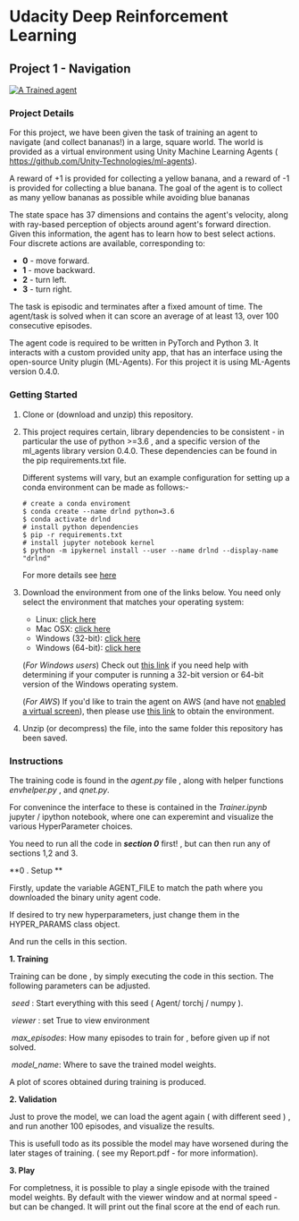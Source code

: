 # Udacity  Deep Reinforcement Learning


## Project 1 - Navigation

[![A Trained agent](https://img.youtube.com/vi/ou-iFp0bhrs/maxresdefault.jpg)](https://www.youtube.com/watch?v=ou-iFp0bhrs)



### Project Details 

For this project, we have been given the task of training an agent to navigate (and collect bananas!) in a large, square world. The world is  provided as a virtual environment using Unity Machine Learning Agents ( https://github.com/Unity-Technologies/ml-agents).

A reward of +1 is provided for collecting a yellow banana, and a reward of -1 is provided for collecting a blue banana.  The goal of the agent is to collect as many yellow bananas as possible while avoiding blue bananas  

The state space has 37 dimensions and contains the agent's velocity, along with ray-based perception of objects around agent's forward direction.  Given this information, the agent has to learn how to best select actions.  Four discrete actions are available, corresponding to:

- **0** - move forward.
- **1** - move backward.
- **2** - turn left.
- **3** - turn right.

The task is episodic and terminates after a fixed amount of time. The agent/task is solved when it can score an average of at least 13, over 100 consecutive episodes.

The agent code is required to be written in PyTorch and Python 3. It interacts with a custom provided unity app, that has an interface using the open-source Unity plugin (ML-Agents). For this project it is using ML-Agents version 0.4.0.

### Getting Started

1.  Clone or (download and unzip)  this repository.

2.  This project requires certain, library dependencies to be consistent - in particular the use of python >=3.6 , and a specific version of the ml_agents library version 0.4.0. These dependencies can be found in the pip requirements.txt file. 

    Different systems will vary, but an example configuration for setting up a conda environment  can be made as follows:-

    ```
    # create a conda enviroment 
    $ conda create --name drlnd python=3.6
    $ conda activate drlnd
    # install python dependencies 
    $ pip -r requirements.txt
    # install jupyter notebook kernel 
    $ python -m ipykernel install --user --name drlnd --display-name "drlnd"
    ```
    For more details see [here](https://github.com/udacity/deep-reinforcement-learning#dependencies)

2. Download the environment from one of the links below.  You need only select the environment that matches your operating system:

    - Linux: [click here](https://s3-us-west-1.amazonaws.com/udacity-drlnd/P1/Banana/Banana_Linux.zip)
    - Mac OSX: [click here](https://s3-us-west-1.amazonaws.com/udacity-drlnd/P1/Banana/Banana.app.zip)
    - Windows (32-bit): [click here](https://s3-us-west-1.amazonaws.com/udacity-drlnd/P1/Banana/Banana_Windows_x86.zip)
    - Windows (64-bit): [click here](https://s3-us-west-1.amazonaws.com/udacity-drlnd/P1/Banana/Banana_Windows_x86_64.zip)

    (_For Windows users_) Check out [this link](https://support.microsoft.com/en-us/help/827218/how-to-determine-whether-a-computer-is-running-a-32-bit-version-or-64) if you need help with determining if your computer is running a 32-bit version or 64-bit version of the Windows operating system.

    (_For AWS_) If you'd like to train the agent on AWS (and have not [enabled a virtual screen](https://github.com/Unity-Technologies/ml-agents/blob/master/docs/Training-on-Amazon-Web-Service.md)), then please use [this link](https://s3-us-west-1.amazonaws.com/udacity-drlnd/P1/Banana/Banana_Linux_NoVis.zip) to obtain the environment.

3. Unzip (or decompress) the file, into the same folder this repository has been saved.

### Instructions

The training code is found in the *agent.py* file , along with helper functions *envhelper.py* , and *qnet.py*. 

For convenince the interface to these is contained in the *Trainer.ipynb* jupyter / ipython notebook, where one can experemint and visualize the various HyperParameter choices. 

You need to run all the code in  ***section 0*** first! , but can then run any of sections 1,2 and 3.

**0 . Setup **

Firstly, update the variable AGENT_FILE to match the path where you downloaded  the binary unity agent code.

If desired to try new hyperparameters, just change them in the HYPER_PARAMS class object.

And run the cells in this section.

**1. Training** 

Training can be done , by simply executing the code in this section. The following parameters can be adjusted.

​	*seed* :  Start everything with this seed ( Agent/ torchj / numpy ).

​	*viewer* : set True to view environment

​	*max_episodes*: How many episodes to train for , before given up if not solved.

​	*model_name*: Where to save the trained model weights.

A plot of scores obtained during training is produced.

**2. Validation** 

Just to prove the model, we can load the agent again ( with different seed ) , and run another 100 episodes, and visualize the results.

This is usefull todo as its possible the model may have worsened during the later stages of training. ( see my Report.pdf - for more information).

**3. Play**

For completness, it is possible to play a single episode with the trained model weights. By default with the viewer window and at normal speed - but can be changed. It will print out the final score at the end of each run.


